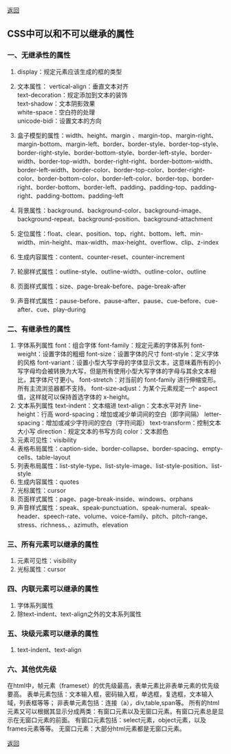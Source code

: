 [返回](./css.md)

## CSS中可以和不可以继承的属性
### 一、无继承性的属性
1. display：规定元素应该生成的框的类型
2. 文本属性：
vertical-align：垂直文本对齐\
text-decoration：规定添加到文本的装饰\
text-shadow：文本阴影效果\
white-space：空白符的处理\
unicode-bidi：设置文本的方向

3. 盒子模型的属性：width、height、margin 、margin-top、margin-right、margin-bottom、margin-left、border、border-style、border-top-style、border-right-style、border-bottom-style、border-left-style、border-width、border-top-width、border-right-right、border-bottom-width、border-left-width、border-color、border-top-color、border-right-color、border-bottom-color、border-left-color、border-top、border-right、border-bottom、border-left、padding、padding-top、padding-right、padding-bottom、padding-left

4. 背景属性：background、background-color、background-image、background-repeat、background-position、background-attachment
5. 定位属性：float、clear、position、top、right、bottom、left、min-width、min-height、max-width、max-height、overflow、clip、z-index
6. 生成内容属性：content、counter-reset、counter-increment
7. 轮廓样式属性：outline-style、outline-width、outline-color、outline
8. 页面样式属性：size、page-break-before、page-break-after
9. 声音样式属性：pause-before、pause-after、pause、cue-before、cue-after、cue、play-during
 
### 二、有继承性的属性
1. 字体系列属性
font：组合字体
font-family：规定元素的字体系列
font-weight：设置字体的粗细
font-size：设置字体的尺寸
font-style：定义字体的风格
font-variant：设置小型大写字母的字体显示文本，这意味着所有的小写字母均会被转换为大写，但是所有使用小型大写字体的字母与其余文本相比，其字体尺寸更小。
font-stretch：对当前的 font-family 进行伸缩变形。所有主流浏览器都不支持。
font-size-adjust：为某个元素规定一个 aspect 值，这样就可以保持首选字体的 x-height。
2. 文本系列属性
text-indent：文本缩进
text-align：文本水平对齐
line-height：行高
word-spacing：增加或减少单词间的空白（即字间隔）
letter-spacing：增加或减少字符间的空白（字符间距）
text-transform：控制文本大小写
direction：规定文本的书写方向
color：文本颜色
3. 元素可见性：visibility
4. 表格布局属性：caption-side、border-collapse、border-spacing、empty-cells、table-layout
5. 列表布局属性：list-style-type、list-style-image、list-style-position、list-style
6. 生成内容属性：quotes
7. 光标属性：cursor
8. 页面样式属性：page、page-break-inside、windows、orphans
9. 声音样式属性：speak、speak-punctuation、speak-numeral、speak-header、speech-rate、volume、voice-family、pitch、pitch-range、stress、richness、、azimuth、elevation
 
### 三、所有元素可以继承的属性
1. 元素可见性：visibility
2. 光标属性：cursor
 
### 四、内联元素可以继承的属性
1. 字体系列属性
2. 除text-indent、text-align之外的文本系列属性
 
### 五、块级元素可以继承的属性
1. text-indent、text-align

### 六、其他优先级

在html中，帧元素（frameset）的优先级最高，表单元素比非表单元素的优先级要高。 表单元素包括：文本输入框，密码输入框，单选框，复选框，文本输入域，列表框等等； 非表单元素包括：连接（a），div,table,span等。 所有的html元素又可以根据其显示分成两类：有窗口元素以及无窗口元素。有窗口元素总是显示在无窗口元素的前面。 有窗口元素包括：select元素，object元素，以及frames元素等等。 无窗口元素：大部分html元素都是无窗口元素。

[返回](./css.md)
